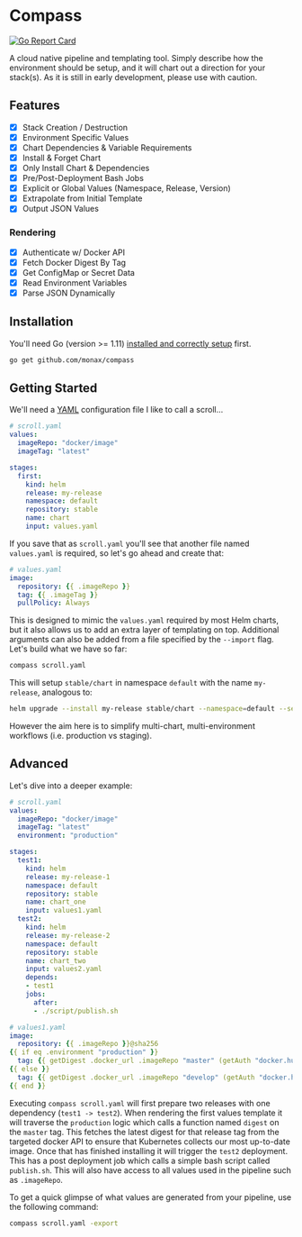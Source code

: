 # Compass

[![Go Report Card](https://goreportcard.com/badge/github.com/gregdhill/compass)](https://goreportcard.com/report/github.com/monax/compass)

A cloud native pipeline and templating tool. Simply describe how the environment should be setup, and it will chart out a direction for your stack(s). As it is still in early development, please use with caution.

## Features

- [x] Stack Creation / Destruction
- [x] Environment Specific Values
- [x] Chart Dependencies & Variable Requirements
- [x] Install & Forget Chart
- [x] Only Install Chart & Dependencies
- [x] Pre/Post-Deployment Bash Jobs
- [x] Explicit or Global Values (Namespace, Release, Version)
- [x] Extrapolate from Initial Template
- [x] Output JSON Values

### Rendering

- [x] Authenticate w/ Docker API
- [x] Fetch Docker Digest By Tag
- [x] Get ConfigMap or Secret Data
- [x] Read Environment Variables
- [x] Parse JSON Dynamically

## Installation

You'll need Go (version >= 1.11) [installed and correctly setup](https://golang.org/doc/install) first.

```bash
go get github.com/monax/compass
```

## Getting Started

We'll need a [YAML](https://yaml.org) configuration file I like to call a scroll...

```yaml
# scroll.yaml
values:
  imageRepo: "docker/image"
  imageTag: "latest"

stages:
  first:
    kind: helm
    release: my-release
    namespace: default
    repository: stable
    name: chart
    input: values.yaml
```

If you save that as `scroll.yaml` you'll see that another file named `values.yaml` is required, so let's go ahead and create that:

```yaml
# values.yaml
image:
  repository: {{ .imageRepo }}
  tag: {{ .imageTag }}
  pullPolicy: Always
```

This is designed to mimic the `values.yaml` required by most Helm charts, but it also allows us to add an extra layer of templating on top. Additional arguments can also be added from a file specified by the `--import` flag. Let's build what we have so far:

```bash
compass scroll.yaml
```

This will setup `stable/chart` in namespace `default` with the name `my-release`, analogous to:

```bash
helm upgrade --install my-release stable/chart --namespace=default --set 'repository="docker/image",tag="latest",pullPolicy=Always'
```

However the aim here is to simplify multi-chart, multi-environment workflows (i.e. production vs staging).

## Advanced

Let's dive into a deeper example:

```yaml
# scroll.yaml
values:
  imageRepo: "docker/image"
  imageTag: "latest"
  environment: "production"

stages:
  test1:
    kind: helm
    release: my-release-1
    namespace: default
    repository: stable
    name: chart_one
    input: values1.yaml
  test2:
    kind: helm
    release: my-release-2
    namespace: default
    repository: stable
    name: chart_two
    input: values2.yaml
    depends:
    - test1
    jobs:
      after:
      - ./script/publish.sh
```

```yaml
# values1.yaml
image:
  repository: {{ .imageRepo }}@sha256
{{ if eq .environment "production" }}
  tag: {{ getDigest .docker_url .imageRepo "master" (getAuth "docker.hub") }}
{{ else }}
  tag: {{ getDigest .docker_url .imageRepo "develop" (getAuth "docker.hub") }}
{{ end }}
```

Executing `compass scroll.yaml` will first prepare two releases with one dependency (`test1 -> test2`). When rendering the first values template it will traverse the `production` logic which calls a function named `digest` on the `master` tag. This fetches the latest digest for that release tag from the targeted docker API to ensure that Kubernetes collects our most up-to-date image. Once that has finished installing it will trigger the `test2` deployment. This has a post deployment job which calls a simple bash script called `publish.sh`. This will also have access to all values used in the pipeline such as `.imageRepo`.

To get a quick glimpse of what values are generated from your pipeline, use the following command:

```bash
compass scroll.yaml -export
```